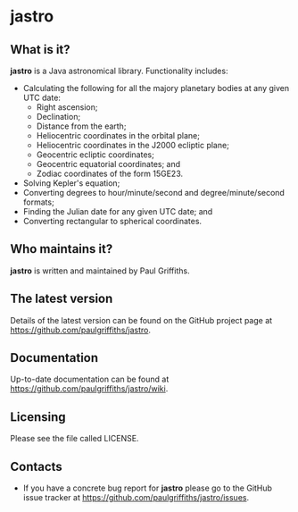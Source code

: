 jastro
======

What is it?
-----------

**jastro** is a Java astronomical library. Functionality includes:
* Calculating the following for all the majory planetary bodies at any
given UTC date:
    * Right ascension;
    * Declination;
    * Distance from the earth;
    * Heliocentric coordinates in the orbital plane;
    * Heliocentric coordinates in the J2000 ecliptic plane;
    * Geocentric ecliptic coordinates;
    * Geocentric equatorial coordinates; and
    * Zodiac coordinates of the form 15GE23.
* Solving Kepler's equation;
* Converting degrees to hour/minute/second and degree/minute/second formats;
* Finding the Julian date for any given UTC date; and
* Converting rectangular to spherical coordinates.

Who maintains it?
-----------------
**jastro** is written and maintained by Paul Griffiths.

The latest version
------------------
Details of the latest version can be found on the GitHub project page at
<https://github.com/paulgriffiths/jastro>.

Documentation
-------------
Up-to-date documentation can be found at
<https://github.com/paulgriffiths/jastro/wiki>.

Licensing
---------
Please see the file called LICENSE.

Contacts
--------
* If you have a concrete bug report for **jastro** please go to the GitHub
issue tracker at <https://github.com/paulgriffiths/jastro/issues>.
